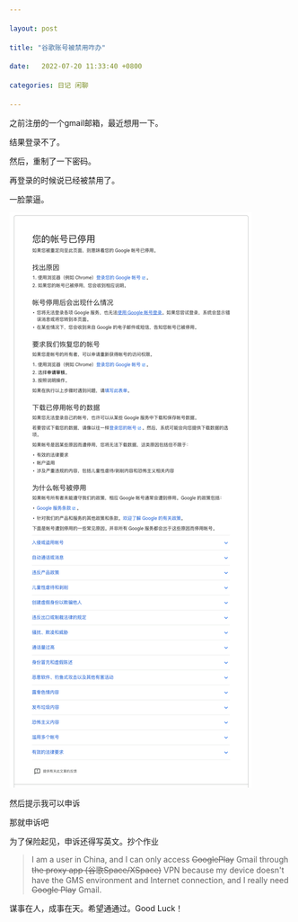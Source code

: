 ```yaml
---

layout: post

title: "谷歌账号被禁用咋办"

date:   2022-07-20 11:33:40 +0800

categories: 日记 闲聊

---
```


之前注册的一个gmail邮箱，最近想用一下。

结果登录不了。

然后，重制了一下密码。

再登录的时候说已经被禁用了。

一脸蒙逼。

![](../assets/images/2022-07-20-谷歌账号被禁用咋办-1.png)

然后提示我可以申诉

那就申诉吧

为了保险起见，申诉还得写英文。抄个作业

> I am a user in China, and I can only access ~~GooglePlay~~  Gmail through ~~the proxy app (谷歌Space/XSpace)~~ VPN because my device doesn't have the GMS environment and Internet connection, and I really need ~~Google Play~~ Gmail.

谋事在人，成事在天。希望通通过。Good Luck！
